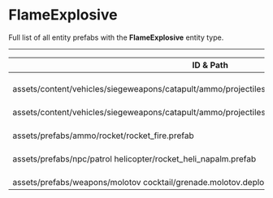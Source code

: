# FlameExplosive
Full list of all <Badge type="warning" text="5"/> entity prefabs with the **FlameExplosive** entity type.

---
| ID & Path |
| --- |
| <a href="#3871024251"><Badge id="3871024251" type="tip" text="#"/></a> <Badge type="tip" text="3871024251"/> <br> assets/content/vehicles/siegeweapons/catapult/ammo/projectiles/boulder_incendiary.prefab |
| <a href="#3051519634"><Badge id="3051519634" type="tip" text="#"/></a> <Badge type="tip" text="3051519634"/> <br> assets/content/vehicles/siegeweapons/catapult/ammo/projectiles/boulder_incendiary_deployed.prefab |
| <a href="#901927673"><Badge id="901927673" type="tip" text="#"/></a> <Badge type="tip" text="901927673"/> <br> assets/prefabs/ammo/rocket/rocket_fire.prefab |
| <a href="#200672762"><Badge id="200672762" type="tip" text="#"/></a> <Badge type="tip" text="200672762"/> <br> assets/prefabs/npc/patrol helicopter/rocket_heli_napalm.prefab |
| <a href="#2144253630"><Badge id="2144253630" type="tip" text="#"/></a> <Badge type="tip" text="2144253630"/> <br> assets/prefabs/weapons/molotov cocktail/grenade.molotov.deployed.prefab |
